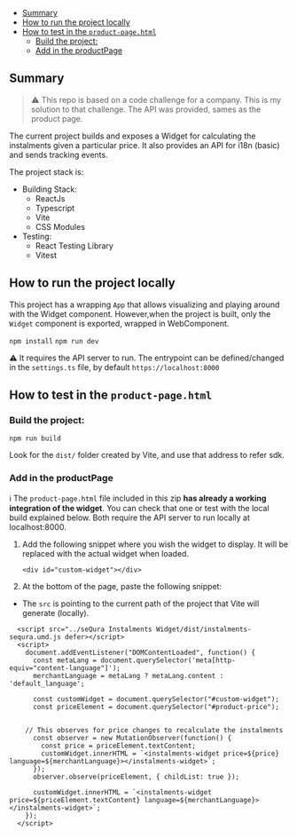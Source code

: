   - [Summary](#summary)
  - [How to run the project locally](#how-to-run-the-project-locally)
  - [How to test in the `product-page.html`](#how-to-test-in-the-product-pagehtml)
    - [Build the project:](#build-the-project)
    - [Add in the productPage](#add-in-the-productpage)

## Summary

> ⚠️ This repo is based on a code challenge for a company. This is my solution to that challenge. The API was provided, sames as the product page.

The current project builds and exposes a Widget for calculating the instalments given a particular price. It also provides an API for i18n (basic) and sends tracking events.

The project stack is:

- Building Stack:
  - ReactJs
  - Typescript
  - Vite
  - CSS Modules
- Testing:
  - React Testing Library
  - Vitest

## How to run the project locally

This project has a wrapping `App` that allows visualizing and playing around with the Widget component. However,when the project is built, only the `Widget` component is exported, wrapped in WebComponent.

`npm install`
`npm run dev`

⚠️ It requires the API server to run. The entrypoint can be defined/changed in the `settings.ts` file, by default `https://localhost:8000`

## How to test in the `product-page.html`

### Build the project:

`npm run build`

Look for the `dist/` folder created by Vite, and use that address to refer sdk.

### Add in the productPage

ℹ️ The `product-page.html` file included in this zip **has already a working integration of the widget**. You can check that one or test with the local build explained below. Both require the API server to run locally at localhost:8000.

1. Add the following snippet where you wish the widget to display. It will be replaced with the actual widget when loaded.

   `<div id="custom-widget"></div>`

2. At the bottom of the page, paste the following snippet:

- The `src` is pointing to the current path of the project that Vite will generate (locally).

```
  <script src="../seQura Instalments Widget/dist/instalments-sequra.umd.js defer></script>
  <script>
    document.addEventListener("DOMContentLoaded", function() {
      const metaLang = document.querySelector('meta[http-equiv="content-language"]');
      merchantLanguage = metaLang ? metaLang.content : 'default_language';

      const customWidget = document.querySelector("#custom-widget");
      const priceElement = document.querySelector("#product-price");


    // This observes for price changes to recalculate the instalments
      const observer = new MutationObserver(function() {
        const price = priceElement.textContent;
        customWidget.innerHTML = `<instalments-widget price=${price} language=${merchantLanguage}></instalments-widget>`;
      });
      observer.observe(priceElement, { childList: true });

      customWidget.innerHTML = `<instalments-widget price=${priceElement.textContent} language=${merchantLanguage}></instalments-widget>`;
    });
  </script>
```


